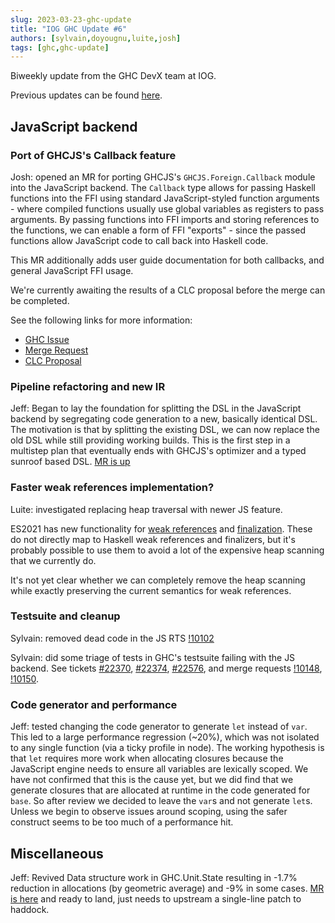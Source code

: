 ```yaml
---
slug: 2023-03-23-ghc-update
title: "IOG GHC Update #6"
authors: [sylvain,doyougnu,luite,josh]
tags: [ghc,ghc-update]
---
```


Biweekly update from the GHC DevX team at IOG.

<!-- truncate  -->

Previous updates can be found [here](https://engineering.iog.io/tags/ghc-update).

## JavaScript backend

### Port of GHCJS's Callback feature

Josh: opened an MR for porting GHCJS's `GHCJS.Foreign.Callback` module into the JavaScript backend.
The `Callback` type allows for passing Haskell functions into the FFI using standard JavaScript-styled
function arguments - where compiled functions usually use global variables as registers to pass arguments.
By passing functions into FFI imports and storing references to the functions, we can enable a form
of FFI "exports" - since the passed functions allow JavaScript code to call back into Haskell code.

This MR additionally adds user guide documentation for both callbacks, and general JavaScript FFI usage.

We're currently awaiting the results of a CLC proposal before the merge can be completed.

See the following links for more information:
* [GHC Issue](https://gitlab.haskell.org/ghc/ghc/-/issues/23126)
* [Merge Request](https://gitlab.haskell.org/ghc/ghc/-/merge_requests/10128)
* [CLC Proposal](https://github.com/haskell/core-libraries-committee/issues/150)

### Pipeline refactoring and new IR

Jeff: Began to lay the foundation for splitting the DSL in the JavaScript backend by segregating code generation to a new, basically identical DSL. The motivation is that by splitting the existing DSL, we can now replace the old DSL while still providing working builds. This is the first step in a multistep plan that eventually ends with GHCJS's optimizer and a typed sunroof based DSL. [MR is up](https://gitlab.haskell.org/ghc/ghc/-/merge_requests/10142)

### Faster weak references implementation?

Luite: investigated replacing heap traversal with newer JS feature.

ES2021 has new functionality for [weak references](https://developer.mozilla.org/en-US/docs/Web/JavaScript/Reference/Global_Objects/WeakRef)
and [finalization](https://developer.mozilla.org/en-US/docs/Web/JavaScript/Reference/Global_Objects/FinalizationRegistry). These do not directly map to Haskell weak references and finalizers, but it's probably possible to use them to avoid a lot of the expensive heap scanning that we currently do.

It's not yet clear whether we can completely remove the heap scanning while exactly preserving the current semantics for weak references.

### Testsuite and cleanup

Sylvain: removed dead code in the JS RTS [!10102](https://gitlab.haskell.org/ghc/ghc/-/merge_requests/10102)

Sylvain: did some triage of tests in GHC's testsuite failing with the JS backend. See tickets [#22370](https://gitlab.haskell.org/ghc/ghc/-/issues/22370), [#22374](https://gitlab.haskell.org/ghc/ghc/-/issues/22374), [#22576](https://gitlab.haskell.org/ghc/ghc/-/issues/22576), and merge requests [!10148](https://gitlab.haskell.org/ghc/ghc/-/merge_requests/10148), [!10150](https://gitlab.haskell.org/ghc/ghc/-/merge_requests/10150).

### Code generator and performance

Jeff: tested changing the code generator to generate `let` instead of `var`. This led to a large performance regression (~20%), which was not isolated to any single function (via a ticky profile in node). The working hypothesis is that `let` requires more work when allocating closures because the JavaScript engine needs to ensure all variables are lexically scoped. We have not confirmed that this is the cause yet, but we did find that we generate closures that are allocated at runtime in the code generated for `base`. So after review we decided to leave the `var`s and not generate `let`s. Unless we begin to observe issues around scoping, using the safer construct seems to be too much of a performance hit.

## Miscellaneous

Jeff: Revived Data structure work in GHC.Unit.State resulting in -1.7% reduction in allocations (by geometric average) and -9% in some cases. [MR is here](https://gitlab.haskell.org/ghc/ghc/-/merge_requests/9702) and ready to land, just needs to upstream a single-line patch to haddock.
